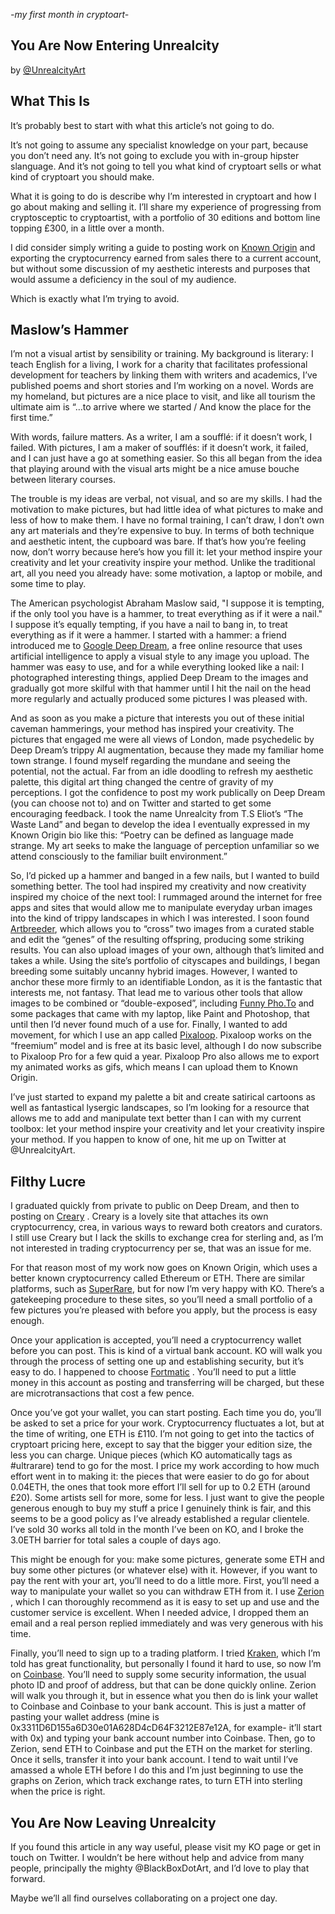 
_-my first month in cryptoart-_

## You Are Now Entering Unrealcity

by [@UnrealcityArt](https://knownorigin.io/artists/0x3311D6D155a6D30e01A628D4cD64F3212E87e12A)

## What This Is

It’s probably best to start with what this article’s not going to do.

It’s not going to assume any specialist knowledge on your part, because you don’t need any. It’s not going to exclude you with in-group hipster slanguage. And it’s not going to tell you what kind of cryptoart sells or what kind of cryptoart you should make.

What it is going to do is describe why I’m interested in cryptoart and how I go about making and selling it. I’ll share my experience of progressing from cryptosceptic to cryptoartist, with a portfolio of 30 editions and bottom line topping £300, in a little over a month.

I did consider simply writing a guide to posting work on [Known Origin](https://knownorigin.io/) and exporting the cryptocurrency  earned from sales there to a current account,  but without some discussion of my aesthetic interests and purposes that would assume a deficiency in the soul of my audience.

Which is exactly what I’m trying to avoid.

## Maslow’s Hammer

I’m not a visual artist by sensibility or training. My background is literary: I teach English for a living, I work for a charity that facilitates professional development for teachers by linking them with writers and academics, I’ve published poems and short stories and I’m working on a novel. Words are my homeland, but pictures are a nice place to visit, and like all tourism the ultimate aim is “…to arrive where we started / And know the place for the first time.”

With words, failure matters. As a writer, I am a soufflé: if it doesn’t work, I failed. With pictures, I am a maker of soufflés: if it doesn’t work, it failed, and I can just have a go at something easier. So this all began from the idea that playing around with the visual arts might be a nice amuse bouche between literary courses.

The trouble is my ideas are verbal, not visual, and so are my skills. I had the motivation to make pictures, but had little idea of what pictures to make and less of how to make them. I have no formal training, I can’t draw, I don’t own any art materials and they’re expensive to buy. In terms of both technique and aesthetic intent, the cupboard was bare. If that’s how you’re feeling now, don’t worry because here’s how you fill it: let your method inspire your creativity and let your creativity inspire your method. Unlike the traditional art, all you need you already have: some motivation, a laptop or mobile, and some time to play.

The American psychologist Abraham Maslow said, "I suppose it is tempting, if the only tool you have is a hammer, to treat everything as if it were a nail." I suppose it’s equally tempting, if you have a nail to bang in, to treat everything as if it were a hammer. I started with a hammer: a friend introduced me to [Google Deep Dream](https://deepdreamgenerator.com/), a free online resource that uses artificial intelligence to apply a visual style to any image you upload. The hammer was easy to use, and for a while everything looked like a nail: I photographed interesting things, applied Deep Dream to the images and gradually got more skilful with that hammer until I hit the nail on the head more regularly and actually produced some pictures I was pleased with.

And as soon as you make a picture that interests you out of these initial caveman hammerings, your method has inspired your creativity.  The pictures that engaged me were all views of London, made psychedelic by Deep Dream’s trippy AI augmentation, because they made my familiar home town strange. I found myself regarding the mundane and seeing the potential, not the actual. Far from an idle doodling to refresh my aesthetic palette, this digital art thing changed the centre of gravity of my perceptions. I got the confidence to post my work publically on Deep Dream (you can choose not to) and on Twitter and started to get some encouraging feedback. I took the name Unrealcity from T.S Eliot’s “The Waste Land” and began to develop the idea I eventually expressed in my Known Origin bio like this: “Poetry can be defined as language made strange. My art seeks to make the language of perception unfamiliar so we attend consciously to the familiar built environment.”

So, I’d picked up a hammer and banged in a few nails, but I wanted to build something better.  The tool had inspired my creativity and now creativity inspired my choice of the next tool: I rummaged around the internet for free apps and sites that would allow me to manipulate everyday urban images into the kind of trippy landscapes in which I was interested. I soon found [Artbreeder](https://artbreeder.com), which allows you to “cross” two images from a curated stable and edit the “genes” of the resulting offspring, producing some striking results. You can also upload images of your own, although that’s limited and takes a while. Using the site’s portfolio of cityscapes and buildings, I began breeding some suitably uncanny hybrid images. However, I wanted to anchor these more firmly to an identifiable London, as it is the fantastic that interests me, not fantasy. That lead me to various other tools that allow images to be combined or “double-exposed”, including [Funny Pho.To](http://funny.pho.to.com) and some packages that came with my laptop, like Paint and Photoshop, that until then I’d never found much of a use for. Finally, I wanted to add movement, for which I use an app called [Pixaloop](https://www.pixaloopapp.com/). Pixaloop works on the “freemium” model and is free at its basic level, although I do now subscribe to Pixaloop Pro for a few quid a year. Pixaloop Pro also allows me to export my animated works as gifs, which means I can upload them to Known Origin.

I’ve just started to expand my palette a bit and create satirical cartoons as well as fantastical lysergic landscapes, so I’m looking for a resource that allows me to add and manipulate text better than I can with my current toolbox: let your method inspire your creativity and let your creativity inspire your method. If you happen to know of one, hit me up on Twitter at @UnrealcityArt.

## Filthy Lucre

I graduated quickly from private to public on Deep Dream, and then to posting on [Creary](https://creary.net) . Creary is a lovely site that attaches its own cryptocurrency, crea, in various ways to reward both creators and curators. I still use Creary but I lack the skills to exchange crea for sterling and, as I’m not interested in trading cryptocurrency per se, that was an issue for me.

For that reason most of my work now goes on Known Origin, which uses a better known cryptocurrency called Ethereum or ETH. There are similar platforms, such as [SuperRare](https://superrare.co/), but for now I’m very happy with KO. There’s a gatekeeping procedure to these sites, so you’ll need a small portfolio of a few pictures you’re pleased with before you apply, but the process is easy enough.

Once your application is accepted, you’ll need a cryptocurrency wallet before you can post. This is kind of a virtual bank account. KO will walk you through the process of setting one up and establishing security, but it’s easy to do. I happened to choose [Fortmatic](https://fortmatic.com) . You’ll need to put a little money in this account as posting and transferring will be charged, but these are microtransactions that cost a few pence.

Once you’ve got your wallet, you can start posting. Each time you do, you’ll be asked to set a price for your work. Cryptocurrency fluctuates a lot, but at the time of writing, one ETH is £110. I’m not going to get into the tactics of cryptoart pricing here, except to say that the bigger your edition size, the less you can charge. Unique pieces (which KO automatically tags as #ultrarare) tend to go for the most. I price my work according to how much effort went in to making it: the pieces that were easier to do go for about 0.04ETH, the ones that took more effort I’ll sell for up to 0.2 ETH (around £20). Some artists sell for more, some for less. I just want to give the people generous enough to buy my stuff a price I genuinely think is fair, and this seems to be a good policy as I’ve already established a regular clientele. I’ve sold 30 works all told in the month I’ve been on KO, and I broke the 3.0ETH barrier for total sales a couple of days ago.

This might be enough for you: make some pictures, generate some ETH and buy some other pictures (or whatever else) with it. However, if you want to pay the rent with your art, you’ll need to do a little more. First, you’ll need a way to manipulate your wallet so you can withdraw ETH from it. I use [Zerion](https://zerion.io/) , which I can thoroughly recommend as it is easy to set up and use and the customer service is excellent. When I needed advice, I dropped them an email and a real person replied immediately and was very generous with his time.

Finally, you’ll need to sign up to a trading platform. I tried [Kraken](https://www.kraken.com), which I’m told has great functionality, but personally I found it hard to use, so now I’m on [Coinbase](https://www.coinbase.com). You’ll need to supply some security information, the usual photo ID and proof of address, but that can be done quickly online. Zerion will walk you through it, but in essence what you then do is link your wallet to Coinbase and Coinbase to your bank account. This is just a matter of pasting your wallet address (mine is 0x3311D6D155a6D30e01A628D4cD64F3212E87e12A, for example- it’ll start with 0x) and typing your bank account number into Coinbase. Then, go to Zerion, send ETH to Coinbase and put the ETH on the market for sterling. Once it sells, transfer it into your bank account. I tend to wait until I’ve amassed a whole ETH before I do this and I’m just beginning to use the graphs on Zerion, which track exchange rates, to turn ETH into sterling when the price is right.

## You Are Now Leaving Unrealcity

If you found this article in any way useful, please visit my KO page or get in touch on Twitter. I wouldn’t be here without help and advice from many people, principally the mighty @BlackBoxDotArt, and I’d love to play that forward.

Maybe we’ll all find ourselves collaborating on a project one day.
